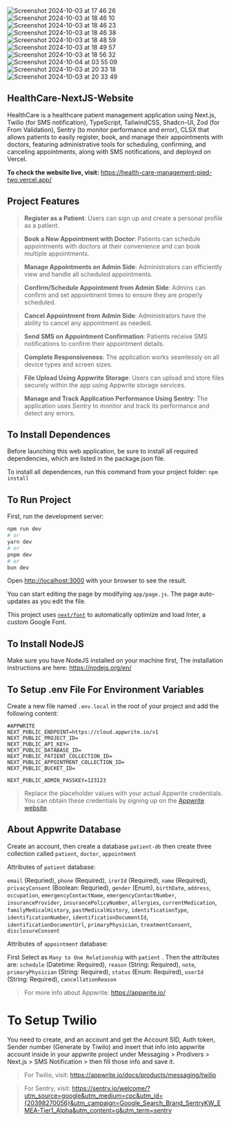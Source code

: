 ![Screenshot 2024-10-03 at 17 46 26](https://github.com/user-attachments/assets/cbf4b819-b692-4a40-b422-12638e169e9d) ![Screenshot 2024-10-03 at 18 46 10](https://github.com/user-attachments/assets/751efebd-2026-43bc-a18a-5aaab140228e) ![Screenshot 2024-10-03 at 18 46 23](https://github.com/user-attachments/assets/5498ff6f-91cd-403d-9806-3c4734106bed) ![Screenshot 2024-10-03 at 18 46 38](https://github.com/user-attachments/assets/b86553f6-a70b-446b-a40f-c1c17607d9de) ![Screenshot 2024-10-03 at 18 48 59](https://github.com/user-attachments/assets/46be502e-8f95-40eb-9009-83f3c1a09bcb) ![Screenshot 2024-10-03 at 18 49 57](https://github.com/user-attachments/assets/f07f1475-1038-485d-9e9d-01c5f17451ad) ![Screenshot 2024-10-03 at 18 56 32](https://github.com/user-attachments/assets/47b5d698-56b3-4f73-b8b5-d0c1636f1432) ![Screenshot 2024-10-04 at 03 55 09](https://github.com/user-attachments/assets/205cf346-88cd-42e2-9a4c-476cc09a3b71) ![Screenshot 2024-10-03 at 20 33 18](https://github.com/user-attachments/assets/45dcb2ed-30f0-4871-b6cc-647799541fe9) ![Screenshot 2024-10-03 at 20 33 49](https://github.com/user-attachments/assets/67e31616-959e-4cf3-9f8c-63717ef14b72)

## HealthCare-NextJS-Website

HealthCare is a healthcare patient management application using Next.js, Twilio (for SMS notification), TypeScript, TailwindCSS, Shadcn-UI, Zod (for From Validation), Sentry (to monitor performance and error), CLSX that allows patients to easily register, book, and manage their appointments with doctors, featuring administrative tools for scheduling, confirming, and canceling appointments, along with SMS notifications, and deployed on Vercel.

**To check the website live, visit:** https://health-care-management-pied-two.vercel.app/

## Project Features

> **Register as a Patient**: Users can sign up and create a personal profile as a patient.

> **Book a New Appointment with Doctor**: Patients can schedule appointments with doctors at their convenience and can book multiple appointments.

> **Manage Appointments on Admin Side**: Administrators can efficiently view and handle all scheduled appointments.

> **Confirm/Schedule Appointment from Admin Side**: Admins can confirm and set appointment times to ensure they are properly scheduled.

> **Cancel Appointment from Admin Side**: Administrators have the ability to cancel any appointment as needed.

> **Send SMS on Appointment Confirmation**: Patients receive SMS notifications to confirm their appointment details.

> **Complete Responsiveness**: The application works seamlessly on all device types and screen sizes.

> **File Upload Using Appwrite Storage**: Users can upload and store files securely within the app using Appwrite storage services.

> **Manage and Track Application Performance Using Sentry**: The application uses Sentry to monitor and track its performance and detect any errors.

## To Install Dependences

Before launching this web application, be sure to install all required dependencies, which are listed in the package.json file.

To install all dependences, run this command from your project folder: `npm install`

## To Run Project

First, run the development server:

```bash
npm run dev
# or
yarn dev
# or
pnpm dev
# or
bun dev
```

Open [http://localhost:3000](http://localhost:3000) with your browser to see the result.

You can start editing the page by modifying `app/page.js`. The page auto-updates as you edit the file.

This project uses [`next/font`](https://nextjs.org/docs/basic-features/font-optimization) to automatically optimize and load Inter, a custom Google Font.

## To Install NodeJS

Make sure you have NodeJS installed on your machine first, The installation instructions are here: https://nodejs.org/en/

## To Setup .env File For Environment Variables

Create a new file named `.env.local` in the root of your project and add the following content:

```env
#APPWRITE
NEXT_PUBLIC_ENDPOINT=https://cloud.appwrite.io/v1
NEXT_PUBLIC_PROJECT_ID=
NEXT_PUBLIC_API_KEY=
NEXT_PUBLIC_DATABASE_ID=
NEXT_PUBLIC_PATIENT_COLLECTION_ID=
NEXT_PUBLIC_APPOINTMENT_COLLECTION_ID=
NEXT_PUBLIC_BUCKET_ID=

NEXT_PUBLIC_ADMIN_PASSKEY=123123
```

> Replace the placeholder values with your actual Appwrite credentials. You can obtain these credentials by signing up on the [Appwrite website](https://appwrite.io/).

## About Appwrite Database

Create an account, then create a database `patient-db` then create three collection called `patient`, `doctor`, `appointment`

Attributes of `patient` database:

`email` (Requried), `phone` (Required), `irerId` (Required), `name` (Required), `privacyConsent` (Boolean: Requried), `gender` (Enum), `birthDate`, `address`, `occupation`, `emergencyContactName`, `emergencyContactNumber`, `insuranceProvider`, `insurancePolicyNumber`, `allergies`, `currentMedication`, `familyMedicalHistory`, `pastMedicalHistory`, `identificationType`, `identificationNumber`, `identificationDocumentId`, `identificationDocumentUrl`, `primaryPhysician`, `treatmentConsent`, `disclosureConsent`

Attributes of `appointment` database:

First Select as `Many to One Relationship` with `patient` . Then the attributes are: `schedule` (Datetime: Required), `reason` (String: Required), `note`, `primaryPhysician` (String: Required), `status` (Enum: Required), `userId` (String: Required), `cancellationReason`

> For more info about Appwrite: https://appwrite.io/

# To Setup Twilio

You need to create, and an account and get the Account SID, Auth token, Sender number (Generate by Tiwilo) and insert that info into appwrite account inside in your appwrite project under Messaging > Prodivers > Next.js > SMS Notification > then fill those info and save it.

> For Twilio, visit: https://appwrite.io/docs/products/messaging/twilio

> For Sentry, visit: https://sentry.io/welcome/?utm_source=google&utm_medium=cpc&utm_id={20398270056}&utm_campaign=Google_Search_Brand_SentryKW_EMEA-Tier1_Alpha&utm_content=g&utm_term=sentry